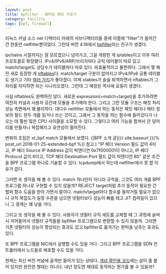 ```yaml
---
layout: post
title: bpfilter - BPF로 패킷 거르기
category: facility
tags: [bpf, firewall]
---
```

리눅스 커널 소스 net 디렉터리 아래의 서브디렉터리들 중에 이름에 "filter"가 들어간 건 한동안 netfilter뿐이었다. 그런데 버전 4.18에서 [bpfilter](https://lwn.net/Articles/747551/)라는 친구가 생겼다.

ipchains 시절까지는 잘 모르겠으니 넘어가고, 그걸 개량한 게 iptables이고 이후 여러 프로토콜로 확장됐다. IPv4/IPv6/ARP/브리지마다 규칙 테이블이 따로 있고 match/target도 상당수가 테이블마다 따로 있다. 비효율적이고 불편하다. 그래서 몇 해 전 새로 등장한 게 [nftables](https://www.netfilter.org/projects/nftables/index.html)다. match/target 구분이 없어지고 IPv4/IPv6 공통 테이블도 생기고 기타 [여러 가지](https://wiki.nftables.org/wiki-nftables/index.php/Main_differences_with_iptables)가 좋아졌다. 이제 xtables가 슬슬 퇴역하면서 nftables가 그 자리를 차지하면 되는 시나리오였다. 그런데 그 예정된 역사에 요동이 생겼다.

사실 nftables도 완벽하진 않다. 새로운 expression(=match+target)을 추가하려면 여전히 커널과 사용자 공간에 모듈을 추가해야 한다. 그리고 그런 모듈 구조는 패킷 처리 성능 측면에서 꽤 불리하다. 대다수 netfilter 모듈에서 하는 동작은 패킷 헤더나 메타 정보의 필드 한두 개를 읽거나 쓰는 것이고, 그래서 그 동작을 하는 함수에 들어갔다가 나오는 데 훨씬 많은 CPU 사이클을 소모할 수 있다. 그렇다고 여러 기능을 합쳐서 큰 덩어리를 만들자니 복잡해지고 유연성이 떨어진다.

변화의 조짐은 xt_bpf match 모듈에서 보였다. ([BPF 소개 글]({{ site.baseurl }}{% post_url 2018-01-25-extended-bpf %}) 참고.) "IP 헤더 Version 필드 값이 4이고, IP 헤더 Source IP Address 값이 빅엔디언 0x7f000001이 아니고, IP 헤더 Protocol 값이 6이고, TCP 헤더 Destination Port 필드 값이 빅엔디언 80" 같은 조건을 BPF 프로그램 하나로 기술할 수 있다. tcpdump에서 하는데 netfilter에서 못 할 이유가 없다.

그러면 또 생각을 해 볼 수 있다. match 하나만이 아니라 규칙을, 그것도 여러 개를 BPF 프로그램 하나로 구현할 수 있지 않을까? REJECT target처럼 추가 동작이 필요한 건 헬퍼 함수 도움을 받아 가면서 말이다. match/target마다 함수를 들락거릴 필요가 없으니 규칙 복잡도가 일정 수준을 넘으면 넷필터보다 성능이 빠를 테고 JIT 컴파일이 있으니 그 경계는 꽤 낮을 거다.

그리고 또 생각을 해 볼 수 있다. 사용자가 넷필터 규칙 세트를 교체할 때 그 과정에 슬며시 끼어들어서 넷필터 규칙들을 bpfilter 프로그램으로 변환할 수 있지 않을까. 그러면 기존 넷필터의 성능이 향상되는 효과도 있고 bpfilter로 옮겨가는 문턱을 낮추는 효과도 있다.

또 BPF 프로그램을 NIC에서 실행할 수도 있을 거다. 그리고 BPF 프로그램을 SDN 컨트롤러에서 노드들로 배포할 수도 있을 거다.

현재는 최신 버전 커널에 골격만 들어가 있는 상태다. [개념 확인용 코드](https://git.kernel.org/pub/scm/linux/kernel/git/ast/bpf.git/tree/net/bpfilter?h=bpfilter)에는 살이 좀 붙어 있지만 완전한 형태는 아니다. 내년 정도면 제대로 동작하는 뭔가를 볼 수 있을까?
